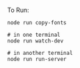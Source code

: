 To Run:

```$xslt
node run copy-fonts

# in one terminal
node run watch-dev

# in another terminal 
node run run-server
```
